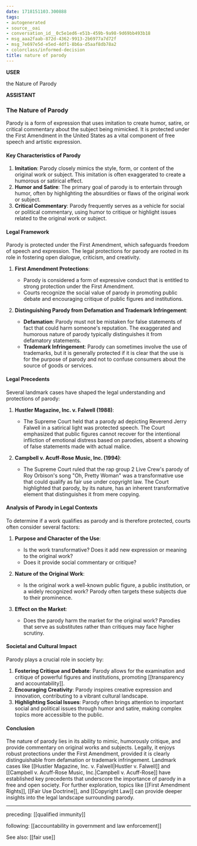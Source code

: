 ```yaml
---
date: 1718151103.300888
tags:
- autogenerated
- source__oai
- conversation_id__0c5e1ed6-e51b-459b-9a98-9d69bb493b18
- msg_aaa2faab-872d-4362-9913-2b6977a7d72f
- msg_7e697e5d-e5ed-4df1-8b6a-d5aaf8db78a2
- colorclass/informed-decision
title: nature of parody
---
```


**USER**

the Nature of Parody


**ASSISTANT**

### The Nature of Parody

Parody is a form of expression that uses imitation to create humor, satire, or critical commentary about the subject being mimicked. It is protected under the First Amendment in the United States as a vital component of free speech and artistic expression.

#### Key Characteristics of Parody

1. **Imitation**: Parody closely mimics the style, form, or content of the original work or subject. This imitation is often exaggerated to create a humorous or satirical effect.
2. **Humor and Satire**: The primary goal of parody is to entertain through humor, often by highlighting the absurdities or flaws of the original work or subject.
3. **Critical Commentary**: Parody frequently serves as a vehicle for social or political commentary, using humor to critique or highlight issues related to the original work or subject.

#### Legal Framework

Parody is protected under the First Amendment, which safeguards freedom of speech and expression. The legal protections for parody are rooted in its role in fostering open dialogue, criticism, and creativity.

1. **First Amendment Protections**:
   - Parody is considered a form of expressive conduct that is entitled to strong protection under the First Amendment.
   - Courts recognize the social value of parody in promoting public debate and encouraging critique of public figures and institutions.

2. **Distinguishing Parody from Defamation and Trademark Infringement**:
   - **Defamation**: Parody must not be mistaken for false statements of fact that could harm someone's reputation. The exaggerated and humorous nature of parody typically distinguishes it from defamatory statements.
   - **Trademark Infringement**: Parody can sometimes involve the use of trademarks, but it is generally protected if it is clear that the use is for the purpose of parody and not to confuse consumers about the source of goods or services.

#### Legal Precedents

Several landmark cases have shaped the legal understanding and protections of parody:

1. **Hustler Magazine, Inc. v. Falwell (1988)**:
   - The Supreme Court held that a parody ad depicting Reverend Jerry Falwell in a satirical light was protected speech. The Court emphasized that public figures cannot recover for the intentional infliction of emotional distress based on parodies, absent a showing of false statements made with actual malice.

2. **Campbell v. Acuff-Rose Music, Inc. (1994)**:
   - The Supreme Court ruled that the rap group 2 Live Crew's parody of Roy Orbison's song "Oh, Pretty Woman" was a transformative use that could qualify as fair use under copyright law. The Court highlighted that parody, by its nature, has an inherent transformative element that distinguishes it from mere copying.

#### Analysis of Parody in Legal Contexts

To determine if a work qualifies as parody and is therefore protected, courts often consider several factors:

1. **Purpose and Character of the Use**:
   - Is the work transformative? Does it add new expression or meaning to the original work?
   - Does it provide social commentary or critique?

2. **Nature of the Original Work**:
   - Is the original work a well-known public figure, a public institution, or a widely recognized work? Parody often targets these subjects due to their prominence.

3. **Effect on the Market**:
   - Does the parody harm the market for the original work? Parodies that serve as substitutes rather than critiques may face higher scrutiny.

#### Societal and Cultural Impact

Parody plays a crucial role in society by:

1. **Fostering Critique and Debate**: Parody allows for the examination and critique of powerful figures and institutions, promoting [[transparency and accountability]].
2. **Encouraging Creativity**: Parody inspires creative expression and innovation, contributing to a vibrant cultural landscape.
3. **Highlighting Social Issues**: Parody often brings attention to important social and political issues through humor and satire, making complex topics more accessible to the public.

#### Conclusion

The nature of parody lies in its ability to mimic, humorously critique, and provide commentary on original works and subjects. Legally, it enjoys robust protections under the First Amendment, provided it is clearly distinguishable from defamation or trademark infringement. Landmark cases like [[Hustler Magazine, Inc. v. Falwell|Hustler v. Falwell]] and [[Campbell v. Acuff-Rose Music, Inc.|Campbell v. Acuff-Rose]] have established key precedents that underscore the importance of parody in a free and open society. For further exploration, topics like [[First Amendment Rights]], [[Fair Use Doctrine]], and [[Copyright Law]] can provide deeper insights into the legal landscape surrounding parody.


---

preceding: [[qualified immunity]]  


following: [[accountability in government and law enforcement]]

See also: [[fair use]]